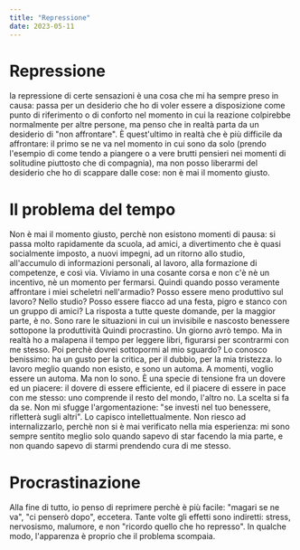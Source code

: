 ```yaml
---
title: "Repressione"
date: 2023-05-11
---
```

# Repressione
la repressione di certe sensazioni è una cosa che mi ha sempre preso in causa: passa per un desiderio che ho di voler essere a disposizione come punto di riferimento o di conforto nel momento in cui la reazione colpirebbe normalmente per altre persone, ma penso che in realtà parta da un desiderio di "non affrontare".
È quest'ultimo in realtà che è più difficile da affrontare: il primo se ne va nel momento in cui sono da solo (prendo l'esempio di come tendo a piangere o a vere brutti pensieri nei momenti di solitudine piuttosto che di compagnia), ma non posso liberarmi del desiderio che ho di scappare dalle cose: non è mai il momento giusto.

# Il problema del tempo
Non è mai il momento giusto, perchè non esistono momenti di pausa: si passa molto rapidamente da scuola, ad amici, a divertimento che è quasi socialmente imposto, a nuovi impegni, ad un ritorno allo studio, all'accumulo di informazioni personali, al lavoro, alla formazione di competenze, e così via. Viviamo in una cosante corsa e non c'è nè un incentivo, nè un momento per fermarsi. Quindi quando posso veramente affrontare i miei scheletri nell'armadio? 
Posso essere meno produttivo sul lavoro? Nello studio? Posso essere fiacco ad una festa, pigro e stanco con un gruppo di amici? La risposta a tutte queste domande, per la maggior parte, è no. Sono rare le situazioni in cui un invisibile e nascosto benessere sottopone la produttività 
Quindi procrastino. Un giorno avrò tempo. Ma in realtà ho a malapena il tempo per leggere libri, figurarsi per scontrarmi con me stesso.
Poi perchè dovrei sottopormi al mio sguardo? Lo conosco benissimo: ha un gusto per la critica, per il dubbio, per la mia tristezza. 
Io lavoro meglio quando non esisto, e sono un automa.
A momenti, voglio essere un automa. Ma non lo sono.
È una specie di tensione fra un dovere ed un piacere: il dovere di essere efficiente, ed il piacere di essere in pace con me stesso: uno comprende il resto del mondo, l'altro no. La scelta si fa da se.
Non mi sfugge l'argomentazione: "se investi nel tuo benessere, rifletterà sugli altri". Lo capisco intellettualmente. Non riesco ad internalizzarlo, perchè non si è mai verificato nella mia esperienza: mi sono sempre sentito meglio solo quando sapevo di star facendo la mia parte, e non quando sapevo di starmi prendendo cura di me stesso.

# Procrastinazione
Alla fine di tutto, io penso di reprimere perchè è più facile: "magari se ne va", "ci penserò dopo", eccetera.
Tante volte gli effetti sono indiretti: stress, nervosismo, malumore, e non "ricordo quello che ho represso". In qualche modo, l'apparenza è proprio che il problema scompaia.

